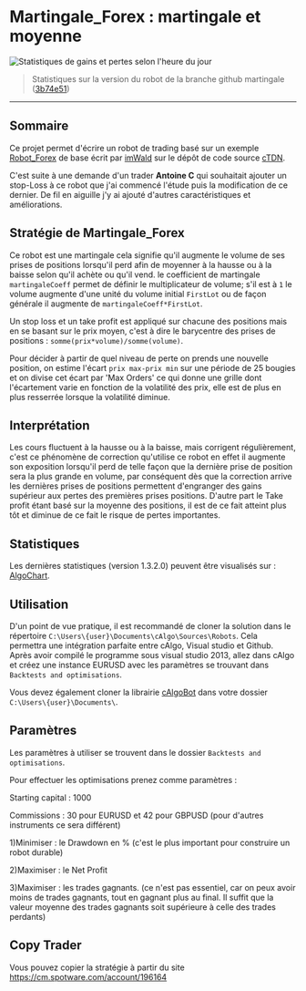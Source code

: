 # Martingale_Forex : martingale et moyenne

![Statistiques de gains et pertes selon l'heure du jour](http://dpaninfor.fr/Captures/gain%20et%20pertes%20selon%20l'heure%20(martingale_Forex).jpg)
> Statistiques sur la version du robot de la branche github martingale ([3b74e51](https://github.com/abhacid/Robot_Forex/commit/3b74e51718d21c6ee19b8ca5b91b775628b2b768))
***

## Sommaire
Ce projet permet d'écrire un robot de trading basé sur un exemple [Robot_Forex](http://ctdn.com/algos/cbots/show/225) de base écrit par [imWald](http://ctdn.com/users/profile/imWald) sur le dépôt de code source [cTDN](http://ctdn.com).

C'est suite à une demande d'un trader **Antoine C** qui souhaitait ajouter un stop-Loss à ce robot que j'ai commencé l'étude puis la modification de ce dernier. De fil en aiguille j'y ai ajouté d'autres caractéristiques et améliorations.

## Stratégie de Martingale_Forex
Ce robot est une martingale cela signifie qu'il augmente le volume de ses prises de positions lorsqu'il perd afin de moyenner à la hausse ou à la baisse selon qu'il achète ou qu'il vend. le coefficient de martingale `martingaleCoeff` permet de définir le multiplicateur de volume; s'il est à `1` le volume augmente d'une unité du volume initial `FirstLot` ou de façon générale il augmente de `martingaleCoeff*FirstLot`.

Un stop loss et un take profit est appliqué sur chacune des positions mais en se basant sur le prix moyen, c'est à dire le barycentre des prises de positions : `somme(prix*volume)/somme(volume)`.

Pour décider à partir de quel niveau de perte on prends une nouvelle position, on estime l'écart `prix max-prix min` sur une période de 25 bougies et on divise cet écart par 'Max Orders' ce qui donne une grille dont l'écartement varie en fonction de la volatilité des prix, elle est de plus en plus resserrée lorsque la volatilité diminue.

## Interprétation
Les cours fluctuent à la hausse ou à la baisse, mais corrigent régulièrement, c'est ce phénomène de correction qu'utilise ce robot en effet il augmente son exposition lorsqu'il perd de telle façon que la dernière prise de position sera la plus grande en volume, par conséquent dès que la correction arrive les dernières prises de positions permettent d'engranger des gains supérieur aux pertes des premières prises positions. D'autre part le Take profit étant basé sur la moyenne des positions, il est de ce fait atteint plus tôt et diminue de ce fait le risque de pertes importantes.

## Statistiques
Les dernières statistiques (version 1.3.2.0) peuvent être visualisés sur :
[AlgoChart](http://www.algochart.com/report/ozdzm).

## Utilisation
D'un point de vue pratique, il est recommandé de cloner la solution dans le répertoire `C:\Users\{user}\Documents\cAlgo\Sources\Robots`. Cela permettra une intégration parfaite entre cAlgo, Visual studio et Github.
Après avoir compilé le programme sous visual studio 2013, allez dans cAlgo et créez une instance EURUSD avec les paramètres se 
trouvant dans `Backtests and optimisations`.

Vous devez également cloner la librairie [cAlgoBot](https://github.com/abhacid/cAlgoBot) dans votre dossier `C:\Users\{user}\Documents\`.

## Paramètres
Les paramètres à utiliser se trouvent dans le dossier `Backtests and optimisations`.

Pour effectuer les optimisations prenez comme paramètres :

Starting capital	: 1000

Commissions			: 30 pour EURUSD et 42 pour GBPUSD (pour d'autres instruments ce sera différent)

1)Minimiser			: le Drawdown en % (c'est le plus important pour construire un robot durable)

2)Maximiser			: le Net Profit

3)Maximiser			: les trades gagnants. (ce n'est pas essentiel, car on peux avoir moins de trades gagnants, tout en gagnant plus au final. Il suffit que la valeur moyenne des trades gagnants soit supérieure à celle des trades perdants)

## Copy Trader
Vous pouvez copier la stratégie à partir du site 
https://cm.spotware.com/account/196164









